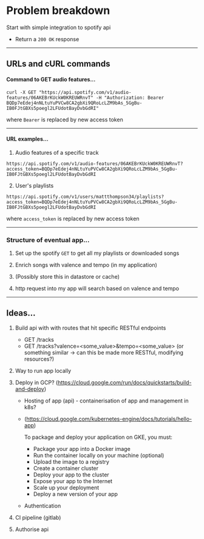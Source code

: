 Problem breakdown
=================

Start with simple integration to spotify api

- Return a `200 OK` response


------

## URLs and cURL commands

#### Command to GET audio features...

```shell script
curl -X GET "https://api.spotify.com/v1/audio-features/06AKEBrKUckW0KREUWRnvT" -H "Authorization: Bearer BQDp7eEdej4nNLtuYuPVCw8CA2gbXi9QRoLcLZM9bAs_5GgBu-IB0FJtGBXs5poegl2LFUdotBayDvbGdRI"
```

where `Bearer` is replaced by new access token

------

#### URL examples...

1. Audio features of a specific track
```http request
https://api.spotify.com/v1/audio-features/06AKEBrKUckW0KREUWRnvT?access_token=BQDp7eEdej4nNLtuYuPVCw8CA2gbXi9QRoLcLZM9bAs_5GgBu-IB0FJtGBXs5poegl2LFUdotBayDvbGdRI
```

2. User's playlists
```http request
https://api.spotify.com/v1/users/mattthompson34/playlists?access_token=BQDp7eEdej4nNLtuYuPVCw8CA2gbXi9QRoLcLZM9bAs_5GgBu-IB0FJtGBXs5poegl2LFUdotBayDvbGdRI
```

where `access_token` is replaced by new access token

------

### Structure of eventual app...

1. Set up the spotify `GET` to get all my playlists or downloaded songs

2. Enrich songs with valence and tempo (in my application)

3. (Possibly store this in datastore or cache)

4. http request into my app will search based on valence and tempo 

------

## Ideas...

1. Build api with with routes that hit specific RESTful endpoints
    - GET /tracks
    - GET /tracks?valence=<some_value>&tempo=<some_value> (or something similar -> can this be made more RESTful, modifying resources?)
    
2. Way to run app locally
    
3. Deploy in GCP? (https://cloud.google.com/run/docs/quickstarts/build-and-deploy)
    - Hosting of app (api) - containerisation of app and management in k8s?
    - (https://cloud.google.com/kubernetes-engine/docs/tutorials/hello-app)
    
        To package and deploy your application on GKE, you must:
        
        - Package your app into a Docker image
        - Run the container locally on your machine (optional)
        - Upload the image to a registry
        - Create a container cluster
        - Deploy your app to the cluster
        - Expose your app to the Internet
        - Scale up your deployment
        - Deploy a new version of your app
    
    - Authentication

4. CI pipeline (gitlab)

5. Authorise api